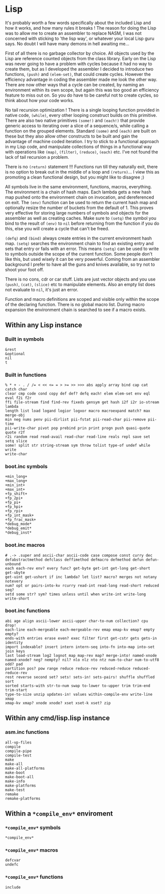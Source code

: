 # Lisp

It's probably worth a few words specifically about the included Lisp and how it
works, and how many rules it breaks ! The reason for doing the Lisp was to
allow me to create an assembler to replace NASM, I was not concerned with
sticking to 'the lisp way', or whatever your local Lisp guru says. No doubt I
will have many demons in hell awaiting me...

First of all there is no garbage collector by choice. All objects used by the
Lisp are reference counted objects from the class library. Early on the Lisp
was never going to have a problem with cycles because it had no way to create
them, but as I developed the assembler I decided to introduce two functions,
`(push)` and `(elem-set)`, that could create cycles. However the efficiency
advantage in coding the assembler made me look the other way. There are now
other ways that a cycle can be created, by naming an environment within its own
scope, but again this was too good an efficiency feature to miss out on. So you
do have to be careful not to create cycles, so think about how your code works.

No tail recursion optimization ! There is a single looping function provided in
native code, `(while)`, every other looping construct builds on this primitive.
There are also two native primitives `(some!)` and `(each!)` that provide
generic access to iterating over a slice of a sequence/s, while calling a
function on the grouped elements. Standard `(some)` and `(each)` are built on
these but they also allow other constructs to be built and gain the advantage
of machine coded iteration. I try to stick to a functional approach in my Lisp
code, and manipulate collections of things in a functional way with operations
like `(map)`, `(filter)`, `(reduce)`, `(each)` etc. I've not found the lack of
tail recursion a problem.

There is no `(return)` statement !!! Functions run till they naturally exit,
there is no option to break out in the middle of a loop and `(return)`... I
view this as promoting a clean functional design, but you might like to
disagree ;)

All symbols live in the same environment, functions, macros, everything. The
environment is a chain of hash maps. Each lambda gets a new hash map pushed
onto the environment chain on invocation, and dereferenced on exit. The `(env)`
function can be used to return the current hash map and optionally resize the
number of buckets from the default of 1. This proves very effective for storing
large numbers of symbols and objects for the assembler as well as creating
caches. Make sure to `(setq)` the symbol you bind to the result of `(env)` to
`nil` before returning from the function if you do this, else you will create a
cycle that can't be freed.

`(defq)` and `(bind)` always create entries in the current environment hash
map. `(setq)` searches the environment chain to find an existing entry and sets
that entry or fails with an error. This means `(setq)` can be used to write to
symbols outside the scope of the current function. Some people don't like this,
but used wisely it can be very powerful. Coming from an assembler background I
prefer to have all the guns and knives available, so try not to shoot your foot
off.

There is no cons, cdr or car stuff. Lists are just vector objects and you use
`(push)`, `(cat)`, `(slice)` etc to manipulate elements. Also an empty list
does not evaluate to `nil`, it's just an error.

Function and macro definitions are scoped and visible only within the scope of
the declaring function. There is no global macro list. During macro expansion
the environment chain is searched to see if a macro exists.

## Within any Lisp instance

### Built in symbols

```vdu
&rest
&optional
nil
t
```

### Built in functions

```vdu
% * + - . / /= < << <= = > >= >> >>> abs apply array bind cap cat catch char
clear cmp code cond copy def def? defq each! elem elem-set env eql eval f2i f2r
ffi file-stream find find-rev fixeds gensym get hash i2f i2r io-stream lambda
length list load logand logior logxor macro macroexpand match? max merge-obj
min neg nums penv pii-dirlist pii-fstat pii-read-char pii-remove pii-time
pii-write-char pivot pop prebind prin print progn push quasi-quote quote r2f
r2i random read read-avail read-char read-line reals repl save set setq slice
some! split str string-stream sym throw tolist type-of undef while write
write-char
```

### boot.inc symbols

```vdu
+min_long+
+max_long+
+min_int+
+max_int+
+fp_shift+
+fp_2pi+
+fp_pi+
+fp_hpi+
+fp_rpi+
+fp_int_mask+
+fp_frac_mask+
*debug_mode*
*debug_emit*
*debug_inst*
```

### boot.inc macros

```vdu
# .-> .super and ascii-char ascii-code case compose const curry dec
defabstractmethod defclass deffimethod defmacro defmethod defun defun-unbound
each each-rev env? every func? get-byte get-int get-long get-short get-ubyte
get-uint get-ushort if inc lambda? let list? macro? merges not notany notevery
num? opt or pairs-into-kv rcurry read-int read-long read-short reduced seq?
setd some str? sym? times unless until when write-int write-long write-short
```

### boot.inc functions

```vdu
abi age align ascii-lower ascii-upper char-to-num collection? cpu drop!
each-line each-mergeable each-mergeable-rev emap emap-kv emap? empty empty?
ends-with entries erase even? exec filter first get-cstr gets gets-in identity
import indexable? insert intern intern-seq into-fn into-map into-set join keys
last load-stream log2 lognot map map-rev map? merge-into! named-xnode
named-xnode? neg? nempty? nil? nlo nlz nto ntz num-to-char num-to-utf8 odd? pad
partition pos? pow range reduce reduce-rev reduced-reduce reduced-reduce-rev
rest reverse second set? sets! sets-in! sets-pairs! shuffle shuffled sort
sorted starts-with str-to-num swap to-lower to-upper trim trim-end trim-start
type-to-size unzip updates-in! values within-compile-env write-line xmap
xmap-kv xmap? xnode xnode? xset xset-k xset? zip
```

## Within any cmd/lisp.lisp instance

### asm.inc functions

```vdu
all-vp-files
compile
compile-pipe
compile-test
make
make-all
make-all-platforms
make-boot
make-boot-all
make-info
make-platforms
make-test
remake
remake-platforms
```

## Within a `*compile_env*` enviroment

### `*compile_env*` symbols

```vdu
*compile_env*
```

### `*compile_env*` macros

```vdu
defcvar
undefc
```

### `*compile_env*` functions

```vdu
include
```

